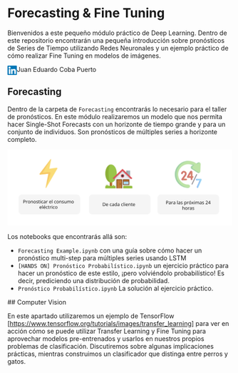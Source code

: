 # Forecasting & Fine Tuning

Bienvenidos a este pequeño módulo práctico de Deep Learning. Dentro de este repositorio encontrarán una pequeña introducción sobre pronósticos de Series de Tiempo utilizando Redes Neuronales y un ejemplo práctico de cómo realizar Fine Tuning en modelos de imágenes. 

Juan Eduardo Coba Puerto 
<a href="https://www.linkedin.com/in/juancoba/"><img align="left" src="https://raw.githubusercontent.com/juancop/URDeepLearning/main/Forecasting/imgs/linkedin.svg" alt="Yu Shi | LinkedIn" width="21px"/></a>

## Forecasting

Dentro de la carpeta de `Forecasting` encontrarás lo necesario para el taller de pronósticos. En este módulo realizaremos un modelo que nos permita hacer Single-Shot Forecasts con un horizonte de tiempo grande y para un conjunto de individuos. Son pronósticos de múltiples series a horizonte completo. 

![context](Forecasting/imgs/context.png)

Los notebooks que encontrarás allá son: 
- `Forecasting Example.ipynb` con una guía sobre cómo hacer un pronóstico multi-step para múltiples series usando LSTM
- `[HANDS ON] Pronóstico Probabilístico.ipynb` un ejercicio práctico para hacer un pronóstico de este estilo, ¡pero volviéndolo probabilístico! Es decir, prediciendo una distribución de probabilidad. 
- `Pronóstico Probabilístico.ipynb` La solución al ejercicio práctico.



## Computer Vision

En este apartado utilizaremos un ejemplo de TensorFlow [https://www.tensorflow.org/tutorials/images/transfer_learning] para ver en acción cómo se puede utilizar Transfer Learning y Fine Tuning para aprovechar modelos pre-entrenados y usarlos en nuestros propios problemas de clasificación. Discutiremos sobre algunas implicaciones prácticas, mientras construimos un clasificador que distinga entre perros y gatos.
